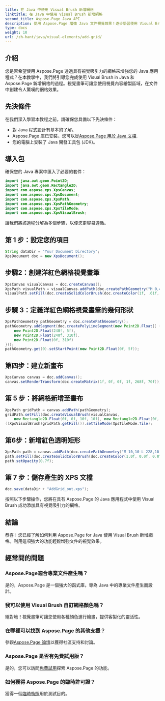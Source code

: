 ```yaml
---
title: 在 Java 中使用 Visual Brush 新增網格
linktitle: 在 Java 中使用 Visual Brush 新增網格
second_title: Aspose.Page Java API
description: 使用 Aspose.Page 增強 Java 文件視覺效果！逐步學習使用 Visual Brush 新增網格。毫不費力地提升您的應用程式的吸引力。
type: docs
weight: 10
url: /zh-hant/java/visual-elements/add-grid/
---
```

## 介紹
您是否希望使用 Aspose.Page 透過具有視覺吸引力的網格來增強您的 Java 應用程式？在本教學中，我們將引導您完成使用 Visual Brush in Java 和 Aspose.Page 新增網格的過程。視覺畫筆可讓您使用視覺內容繪製區域，在文件中創建令人驚嘆的網格效果。
## 先決條件
在我們深入學習本教程之前，請確保您具備以下先決條件：
- 對 Java 程式設計有基本的了解。
-  Aspose.Page 庫已安裝。您可以從[Aspose.Page 用於 Java 文檔](https://reference.aspose.com/page/java/).
- 您的電腦上安裝了 Java 開發工具包 (JDK)。
## 導入包
確保您的 Java 專案中匯入了必要的套件：
```java
import java.awt.geom.Point2D;
import java.awt.geom.Rectangle2D;
import com.aspose.xps.XpsCanvas;
import com.aspose.xps.XpsDocument;
import com.aspose.xps.XpsPath;
import com.aspose.xps.XpsPathGeometry;
import com.aspose.xps.XpsTileMode;
import com.aspose.xps.XpsVisualBrush;
```
讓我們將該過程分解為多個步驟，以便您更容易遵循。
## 第 1 步：設定您的項目
```java
String dataDir = "Your Document Directory";
XpsDocument doc = new XpsDocument();
```
## 步驟2：創建洋紅色網格視覺畫筆
```java
XpsCanvas visualCanvas = doc.createCanvas();
XpsPath visualPath = visualCanvas.addPath(doc.createPathGeometry("M 0,4 L 4,4 4,0 6,0 6,4 10,4 10,6 6,6 6,10 4,10 4,6 0,6 Z"));
visualPath.setFill(doc.createSolidColorBrush(doc.createColor(1f, .61f, 0.1f, 0.61f)));
```
## 步驟 3：定義洋紅色網格視覺畫筆的幾何形狀
```java
XpsPathGeometry pathGeometry = doc.createPathGeometry();
pathGeometry.addSegment(doc.createPolyLineSegment(new Point2D.Float[] {
    new Point2D.Float(240f, 5f),
    new Point2D.Float(240f, 310f),
    new Point2D.Float(0f, 310f)
}));
pathGeometry.get(0).setStartPoint(new Point2D.Float(0f, 5f));
```
## 第四步：建立新畫布
```java
XpsCanvas canvas = doc.addCanvas();
canvas.setRenderTransform(doc.createMatrix(1f, 0f, 0f, 1f, 268f, 70f));
```
## 第 5 步：將網格新增至畫布
```java
XpsPath gridPath = canvas.addPath(pathGeometry);
gridPath.setFill(doc.createVisualBrush(visualCanvas,
    new Rectangle2D.Float(0f, 0f, 10f, 10f), new Rectangle2D.Float(0f, 0f, 10f, 10f)));
((XpsVisualBrush)gridPath.getFill()).setTileMode(XpsTileMode.Tile);
```
## 第6步：新增紅色透明矩形
```java
XpsPath path = canvas.addPath(doc.createPathGeometry("M 10,10 L 228,10 228,100 10,100"));
path.setFill(doc.createSolidColorBrush(doc.createColor(1.0f, 0.0f, 0.0f)));
path.setOpacity(0.7f);
```
## 第 7 步：儲存產生的 XPS 文檔
```java
doc.save(dataDir + "AddGrid_out.xps");
```
按照以下步驟操作，您將在具有 Aspose.Page 的 Java 應用程式中使用 Visual Brush 成功添加具有視覺吸引力的網格。
## 結論
恭喜！您已經了解如何利用 Aspose.Page for Java 使用 Visual Brush 新增網格。利用這項強大的功能輕鬆增強文件的視覺效果。
## 經常問的問題
### Aspose.Page適合專業文件產生嗎？
是的，Aspose.Page 是一個強大的函式庫，專為 Java 中的專業文件產生而設計。
### 我可以使用 Visual Brush 自訂網格顏色嗎？
絕對地！視覺畫筆可讓您使用各種顏色進行繪畫，提供客製化的靈活性。
### 在哪裡可以找到 Aspose.Page 的其他支援？
參觀[Aspose.Page 論壇](https://forum.aspose.com/c/page/39)以獲得社區支持和討論。
### Aspose.Page 是否有免費試用版？
是的，您可以訪問[免費試用](https://releases.aspose.com/)探索 Aspose.Page 的功能。
### 如何獲得 Aspose.Page 的臨時許可證？
獲得一個[臨時執照](https://purchase.aspose.com/temporary-license/)用於測試目的。